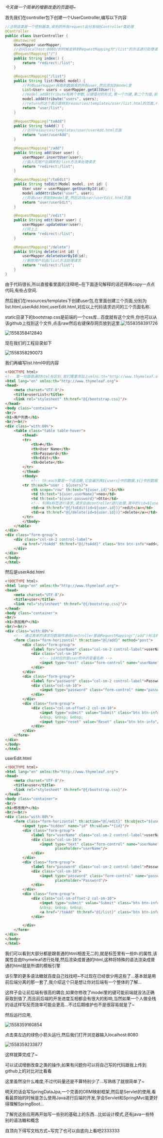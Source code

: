 *今天做一个简单的增删改查的页面吧~*

首先我们在controller包下创建一个UserController,编写以下内容

```java
//注明该类是一个控制器类,收到的所有request会分发给@Controller类处理
@Controller
public class UserController {
    @Autowired
    UserMapper userMapper;
	//访问localhost:8080/的时候会转到RequestMapping为"/list"的方法进行处理请求 
    @RequestMapping("/")
    public String index() {
        return "redirect:/list";
    }

    @RequestMapping("/list")
    public String list(Model model) {
        //利用usermapper获取到数据库的所有user,然后添加到model里
        List<User> users = userMapper.getAllUser();
        //model.addAttribute有两个参数,以键值对的形式,第一个为键,第二个为值,前端部分可以通过键来获取到值.
        model.addAttribute("users", users);
        //return的这个表示跳转到resources/templates/user/list.html的页面,resources/templates和.html会自动添加到return的字符串上,所以我们只需要添加中间那部分user/list就可以
        return "user/list";
    }

    @RequestMapping("toAdd")
    public String toAdd() {
        //访问resources/templates/user/userAdd.html页面
        return "user/userAdd";
    }

    @RequestMapping("/add")
    public String add(User user) {
        userMapper.insertUser(user);
        //插入完用户后跳转到/list方法来处理请求
        return "redirect:/list";
    }

    @RequestMapping("/toEdit")
    public String toEdit(Model model, int id) {
        User user = userMapper.getUserById(id);
        model.addAttribute("user", user);
        //将该user添加到model里,然后访问user/userEdit.html页面
        return "user/userEdit";
    }

    @RequestMapping("/edit")
    public String edit(User user) {
        userMapper.updateUser(user);
        //同上上
        return "redirect:/list";
    }

    @RequestMapping("/delete")
    public String delete(int id) {
        userMapper.deleteUserById(id);
        //删除用户后由/list方法处理请求
        return "redirect:/list";
    }
}
```

由于代码很长,所以直接看里面的注释吧~在下面逐句解释的话还得再copy一点点代码,有些占空间.

然后我们在resources/templates下创建user包,在里面创建三个页面,分别为list.html,userAdd.html,userEdit.html,对应以上代码请求访问的三个页面名称.

static目录下的bootstrap.css是前端的一个css库...百度就有这个文件,你也可以从该github上找到这个文件,点击raw然后右键保存网页放到这里.![1558358391726](assets/1558358391726.png)

![1558358412840](assets/1558358412840.png)

现在我们的工程目录如下

![1558358290073](assets/1558358290073.png)

我们再编写list.html中的内容

```html
<!DOCTYPE html>
<!-- 第一句跟普通的html有区别,我们需要添加上xmlns:th="http://www.thymeleaf.org",然后我们就可以使用thymeleaf模板引擎提供给我们的一些语法糖一样的东西 -->
<html lang="en" xmlns:th="http://www.thymeleaf.org">
<head>
    <meta charset="UTF-8"/>
    <title>userList</title>
    <link rel="stylesheet" th:href="@{/bootstrap.css}"/>
</head>
<body class="container">
<br/>
<h1>用户列表</h1>
<br/><br/>
<div class="with:80%">
    <table class="table table-hover">
        <thead>
        <tr>
            <th>#</th>
            <th>User Name</th>
            <th>Password</th>
            <th>Edit</th>
            <th>Delete</th>
        </tr>
        </thead>
        <tbody>
            <!-- th:each算是一个语法糖,它会遍历再${users}中的数据,${}中的数据是响应过来的model,之前我们不是说由键值对的形式保存的吗?所以users就是键,访问到我们保存在里面的List<User> -->
        <tr th:each="user : ${users}">
            <th scope="row" th:text="${user.id}">1</th>
            <td th:text="${user.userName}">neo</td>
            <td th:text="${user.password}">Otto</td>
            <!-- 利用a标签进行请求,请求会由controller进行处理,其中的(id=${user.id})就是传递给controller的参数 -->
            <td><a th:href="@{/toEdit(id=${user.id})}">edit</a></td>
            <td><a th:href="@{/delete(id=${user.id})}">delete</a></td>
        </tr>
        </tbody>
    </table>
</div>
<div class="form-group">
    <div class="col-sm-2 control-label">
        <a href="/toAdd" th:href="@{/toAdd}" class="btn btn-info">add</a>
    </div>
</div>
</body>
</html>
```

然后是userAdd.html

```html
<!DOCTYPE html>
<html lang="en" xmlns:th="http://www.thymeleaf.org">
<head>
    <meta charset="UTF-8"/>
    <title>user</title>
    <link rel="stylesheet" th:href="@{/bootstrap.css}"/>
</head>
<body class="container">
<br/>
<h1>添加用户</h1>
<br/><br/>
<div class="with:80%">
    <!-- 通过表单的请求将数据传递给controller里由RequestMapping("/add")标注的方法,由该方法进行请求的处理 -->
    <form class="form-horizontal" th:action="@{/add}" method="post">
        <div class="form-group">
            <label for="userName" class="col-sm-2 control-label">userName</label>
            <div class="col-sm-10">
                <!-- id对应的是user的中的变量名称 -->
                <input type="text" class="form-control" name="userName" id="userName" placeholder="userName"/>
            </div>
        </div>
        <div class="form-group">
            <label for="password" class="col-sm-2 control-label">Password</label>
            <div class="col-sm-10">
                <input type="password" class="form-control" name="password" id="password" placeholder="Password"/>
            </div>
        </div>
        <div class="form-group">
            <div class="col-sm-offset-2 col-sm-10">
                <input type="submit" value="Submit" class="btn btn-info"/>
                &nbsp; &nbsp; &nbsp;
                <input type="reset" value="Reset" class="btn btn-info"/>
            </div>
        </div>
    </form>
</div>
</body>
</html>
```

userEdit.html

```html
<!DOCTYPE html>
<html lang="en" xmlns:th="http://www.thymeleaf.org">
<head>
    <meta charset="UTF-8"/>
    <title>user</title>
    <link rel="stylesheet" th:href="@{/bootstrap.css}"/>
</head>
<body class="container">
<br/>
<h1>修改用户</h1>
<br/><br/>
<div class="with:80%">
    <form class="form-horizontal" th:action="@{/edit}" th:object="${user}" method="post">
        <input type="hidden" name="id" th:value="*{id}"/>
        <div class="form-group">
            <label for="userName" class="col-sm-2 control-label">userName</label>
            <div class="col-sm-10">
                <input type="text" class="form-control" name="userName" id="userName" th:value="*{userName}"
                       placeholder="userName"/>
            </div>
        </div>
        <div class="form-group">
            <label for="password" class="col-sm-2 control-label">Password</label>
            <div class="col-sm-10">
                <input type="password" class="form-control" name="password" id="password" th:value="*{password}"
                       placeholder="Password"/>
            </div>
        </div>
        <div class="form-group">
            <div class="col-sm-offset-2 col-sm-10">
                <input type="submit" value="Submit" class="btn btn-info"/>
                &nbsp; &nbsp; &nbsp;
                <a href="/toAdd" th:href="@{/list}" class="btn btn-info">Back</a>
            </div>

        </div>
    </form>
</div>
</body>
</html>
```

我们可以看到大部分都是跟普通的html相差无二的,就是标签里有一些th:的属性,该属性会由thymeleaf进行处理,然后渲染成普通的html,这种将特殊的语法渲染成普通的html就是所谓的模板引擎

该引擎的更多语法糖就百度自己找找吧~不过现在已经很少用这些了...基本就是用前后端分离的那一套了,我介绍这个只是想让你对后端有一个整体的了解...

这样子会让前后端有很高的耦合,如果你修改了model里的键可能前端就没法正确获取到值了,而且前后端的开发进度互相都会有很大的影响,当然如果一个人做全栈的话这样写反而效率可能会更高...不过后期维护也不是很容易就是了~

然后运行应用,

![1558359160854](assets/1558359160854.png)

点击类左边的绿色小箭头运行,然后我们打开浏览器输入localhost:8080

![1558359233877](assets/1558359233877.png)

这样就算完成了~

可以试试增删改查之类的操作,如果有问题你可以将自己写的代码跟我上传到github上的对比对比看看

这里虽然没什么难度,不过代码量还是不算特别少了...写熟练了就很简单了~

明天的话会写SpringDataJpa,一个完善的ORM映射框架,然后是Servlet的使用,看看最原始的时候是怎么使用Java进行后端的开发,学会Servlet和SpringMvc能更好得理解SpringBoot...

了解完这些应用再开始写一些别的基础上的东西...比如设计模式,还有java一些特别的语法糖和概念

自顶向下得写文档方式~写完了也可以自底向上看吧2333333